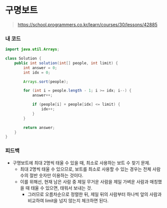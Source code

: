 # 구명보트

> https://school.programmers.co.kr/learn/courses/30/lessons/42885

### 내 코드

```java
import java.util.Arrays;

class Solution {
    public int solution(int[] people, int limit) {
        int answer = 0;
        int idx = 0;

        Arrays.sort(people);

        for (int i = people.length - 1; i >= idx; i--) {
            answer++;

            if (people[i] + people[idx] <= limit) {
                idx++;
            }
        }

        return answer;
    }
}
```

### 피드백

- 구명보트에 최대 2명씩 태울 수 있을 때, 최소로 사용하는 보트 수 찾기 문제.
    - 최대 2명씩 태울 수 있으므로, 보트를 최소로 사용할 수 있는 경우는 전체 사람 수의 절반 숫자만 이용하는 것이다.
    - 이를 위해선, 현재 남은 사람 중 제일 무거운 사람을 제일 가벼운 사람과 매칭했을 때 태울 수 있으면, 태워서 보내는 것.
        - 그러므로 오름차순으로 정렬한 뒤, 제일 뒤의 사람부터 하나씩 앞의 사람과 비교하여 limit을 넘지 않는지 체크하면 된다.